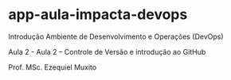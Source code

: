 # app-aula-impacta-devops
Introdução Ambiente de Desenvolvimento e Operações (DevOps)

Aula 2 - Aula 2 – Controle de Versão e introdução ao GitHub

Prof. MSc. Ezequiel Muxito


